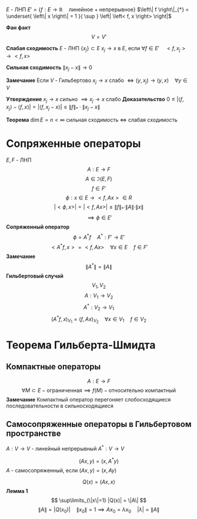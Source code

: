 $E$ - ЛНП
$E' = \left\{ f: E \to \mathbb{R} \quad \text{линейное + непрерывное} \right\}$
$\left\| f \right\|_{*} = \underset{ \left\| x \right\| = 1 }{ \sup } \left| \left< f, x \right> \right|$

**Фан факт**
$$
V=V'
$$

**Слабая сходимость**
$E$ - ЛНП
$\{x_j \} \subset E$
$x_j \to x$ в $E$, если $\forall f \in E'\quad <f, x_j> \to <f, x>$

**Сильная сходимость**
$\|x_j - x \| \to 0$

**Замечание**
Если $V$ - Гильбертово
$x_{j} \to x$ слабо $\iff \left( y, x_{j} \right) \to \left( y, x \right) \quad \forall y \in V$

**Утверждение**
  $x_j \to x$ сильно $\implies x_j \to x$ слабо
  **Доказательство**
$0 \leq \left| \left< f, x_{j} \right> - \left< f, x \right> \right| = \left| \left< f, x_{j} - x \right> \right| \leq \left\| f \right\|_{*} \cdot \left\| x_{j} - x \right\|$
  
**Теорема**
$\dim E = n < \infty$
  сильная сходимость $\iff$ слабая сходимость

# Сопряженные операторы
$E, F$ - ЛНП
$$
A:E\to F
$$
$$
A\in \Im (E, F)
$$
$$
f\in F'
$$
$$
\phi: x\in E \to <f, Ax> \in R
$$
$$
|<\phi, x>| = |<f, Ax>| \le \|f\|_* \cdot \|A\| \cdot \|x\|
$$
$$
\implies \phi \in E'
$$
**Сопряженный оператор**
$$
\phi = A^* f\quad A^*: F'\to E'
$$
$$
<A^* f, x> = <f, Ax>\quad \forall x \in E\quad f\in F'
$$
**Замечание**
$$
\|A^*\| = \|A\|
$$
**Гильбертовый случай**
$$
V_1, V_2
$$
$$
A:V_1 \to V_2
$$
$$
A^*: V_2 \to V_1
$$
$$
(A^* f, x)_{V_1} = (f, Ax)_{V_2} \quad \forall x \in V_1\quad f\in V_2 
$$

# Теорема Гильберта-Шмидта
## Компактные операторы
$$
A: E \to F
$$
$$
\forall M \subset E - \text{ограниченная} \implies f(M) - \text{относительно компактный}
$$
**Замечание**
Компактный оператор перегоняет слобосходящиеся последовательности в сильносходящиеся

## Самосопряженные операторы в Гильбертовом пространстве
$A:V\to V$ - линейный непрерывный
$A^*: V \to V$

$$
(Ax, y) = (x, A^* y)
$$
$A$ - самосопряженный, если
$(Ax, y) = (x, Ay)$

$$
Q(x) = (Ax, x)
$$
**Лемма 1**
$$
\sup\limits_{\|x\|=1} |Q(x)| = \|A\|
$$
$$
\|A\| = |Q(x_0)|\quad \|x_0\| = 1 \implies Ax_0 = \lambda x_0 \quad |\lambda| = \|A\|
$$































  